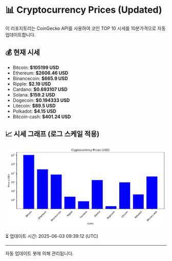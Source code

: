
# 📊 Cryptocurrency Prices (Updated)

이 리포지토리는 CoinGecko API를 사용하여 코인 TOP 10 시세를 10분가격으로 자동 업데이트합니다.

## 💰 현재 시세
- Bitcoin: **$105199 USD**
- Ethereum: **$2606.46 USD**
- Binancecoin: **$665.9 USD**
- Ripple: **$2.19 USD**
- Cardano: **$0.693107 USD**
- Solana: **$159.2 USD**
- Dogecoin: **$0.194333 USD**
- Litecoin: **$89.5 USD**
- Polkadot: **$4.15 USD**
- Bitcoin-cash: **$401.24 USD**

## 📈 시세 그래프 (로그 스케일 적용)
![Crypto Prices](crypto_prices.png)

⏳ 업데이트 시간: 2025-06-03 09:39:12 (UTC)

---
자동 업데이트 봇에 의해 관리됩니다.
